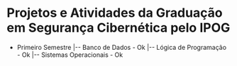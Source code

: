 # Projetos e Atividades da Graduação em Segurança Cibernética pelo IPOG
- Primeiro Semestre
  |-- Banco de Dados - Ok
  |-- Lógica de Programação - Ok
  |-- Sistemas Operacionais - Ok 
